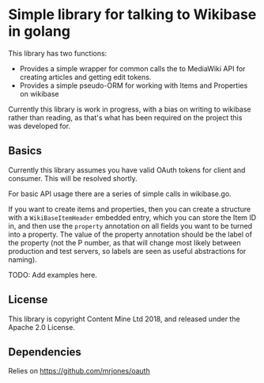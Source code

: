 Simple library for talking to Wikibase in golang
=================================================

This library has two functions:

* Provides a simple wrapper for common calls the to MediaWiki API for creating articles and getting edit tokens.
* Provides a simple pseudo-ORM for working with Items and Properties on wikibase

Currently this library is work in progress, with a bias on writing to wikibase rather than reading, as that's what has been required on the project this was developed for.


Basics
---------

Currently this library assumes you have valid OAuth tokens for client and consumer. This will be resolved shortly.

For basic API usage there are a series of simple calls in wikibase.go.

If you want to create items and properties, then you can create a structure with a `WikiBaseItemHeader` embedded entry, which you can store the Item ID in, and then use the `property` annotation on all fields you want to be turned into a property. The value of the property annotation should be the label of the property (not the P number, as that will change most likely between production and test servers, so labels are seen as useful abstractions for naming).

TODO: Add examples here.



License
----------

This library is copyright Content Mine Ltd 2018, and released under the Apache 2.0 License.


Dependencies
-------------

Relies on https://github.com/mrjones/oauth
